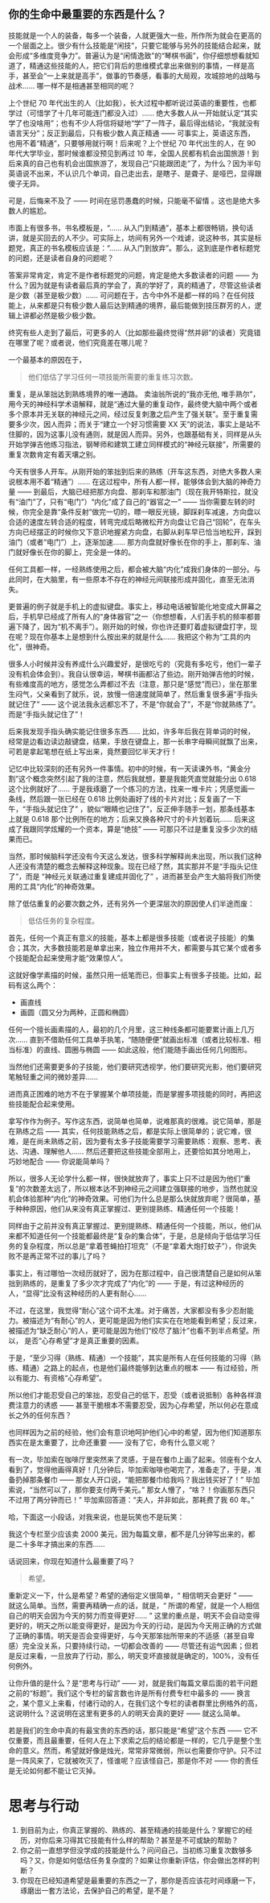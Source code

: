 ## 你的生命中最重要的东西是什么？


技能就是一个人的装备，每多一个装备，人就更强大一些，所作所为就会在更高的一个层面之上。很少有什么技能是“闲技”，只要它能够与另外的技能结合起来，就会形成“多维度竞争力”。普遍认为是“闲情逸致”的“琴棋书画”，你仔细想想看就知道了，精通这些技能的人，把它们背后的思维模式拿出来做别的事情，一样是高手，甚至会“一上来就是高手”，做事的节奏感，看事的大局观，攻城掠地的战略与战术…… 哪一样不是相通甚至相同的呢？

上个世纪 70 年代出生的人（比如我），长大过程中都听说过英语的重要性，也都学过（可惜学了十几年可能连门都没入过）…… 绝大多数人从一开始就认定“其实学了也没啥用”；也有不少人将信将疑地“学”了一阵子，最后得出结论，“我就没有语言天分”；反正到最后，只有极少数人真正精通 —— 可事实上，英语这东西，也用不着“精通”，只要够用就行啊！后来呢？上个世纪 70 年代出生的人，在 90 年代大学毕业，那时候谁都没预见到再过 10 年，全国人民都有机会出国旅游！到后来真的自己也有机会出国旅游了，发现自己“只能跟团走”了，为什么？因为半句英语说不出来，不认识几个单词，自己走出去，是瞎子、是聋子、是哑巴，显得跟傻子无异。

可是，后悔来不及了 —— 时间在惩罚愚蠢的时候，只能毫不留情 。这也是绝大多数人的尴尬。

市面上有很多书，书名模板是，“…… 从入门到精通”，基本上都很畅销，换句话讲，就是买回去的人不少。可实际上，坊间有另外一个戏谑，说这种书，其实是标题党，真正的书名模板应该是：“…… 从入门到放弃”。那么，这到底是作者标题党的问题，还是读者自身的问题呢？

答案非常肯定，肯定不是作者标题党的问题，肯定是绝大多数读者的问题 —— 为什么？因为就是有读者最后真的学会了，真的学好了，真的精通了，尽管这些读者是少数（甚至是极少数）…… 可问题在于，古今中外不是都一样的吗？在任何技能上，从来都是只有极少数人最后达到精通的境界，最后能做到技压群芳的人，逻辑上讲都必然是极少极少数。

终究有些人走到了最后，可更多的人（比如那些最终觉得“然并卵”的读者）究竟错在哪里了呢？或者说，他们究竟差在哪儿呢？

一个最基本的原因在于，

> 他们低估了学习任何一项技能所需要的重复练习次数。

重复，是从笨拙达到熟练境界的唯一通路。 卖油翁所说的“我亦无他, 唯手熟尔”，用今天的神经科学术语解释，就是“通过大量的重复动作，最终使大脑中两个或者多个原本并无关联的神经元之间，经过反复刺激之后产生了强关联”。至于重复需要多少次，因人而异；而关于“建立一个好习惯需要 XX 天”的说法，事实上是站不住脚的，因为这事儿没有通则，就是因人而异。另外，也跟基础有关，同样是从头开始学弹吉他练习指法，钢琴师和建筑工建立同样模式的“神经元联接”，所需要的重复次数肯定有着天壤之别。

今天有很多人开车。从刚开始的笨拙到后来的熟练（开车这东西，对绝大多数人来说根本用不着“精通”）…… 在这过程中，所有人都一样，能够体会到大脑的神奇力量 —— 到最后，大脑已经把那方向盘、那刹车和那油门（现在我开特斯拉，就没有“油门”了，只有“电门”）“内化”成了自己的“器官之一” —— 当你需要左转的时候，你完全是靠“条件反射”做完一切的，瞟一眼反光镜，脚踩刹车减速，方向盘以合适的速度左转合适的程度，转弯完成后略微松开方向盘让它自己“回轮”，在车头方向已经摆正的时候你又下意识地握紧方向盘，右脚从刹车早已恰当地松开，踩到油门（或者“电门”）上，逐渐加速…… 那方向盘就好像长在你的手上，那刹车、油门就好像长在你的脚上，完全是一体的。

任何工具都一样，一经熟练使用之后，都会被大脑“内化”成我们身体的一部分。与此同时，在大脑里，有一些原本不存在的神经元间联接形成并固化，直至无法消失。

更普遍的例子就是手机上的虚拟键盘。事实上，移动电话被智能化地变成大屏幕之后，手机早已经成了所有人的“身体器官”之一（你想想看，人们丢手机的频率都普遍下降了，因为“机不离手”）。刚开始的时候，你也许还要盯着虚拟键盘打字，现在呢？现在你基本上是想到什么按出来的就是什么…… 我把这个称为“工具的内化”，很神奇。

很多人小时候并没有养成什么兴趣爱好，是很吃亏的（究竟有多吃亏，他们一辈子没有机会体会到）。我自认很幸运，琴棋书画都沾了些边。刚开始弹吉他的时候，有些难度高的地方，感觉怎么弄都过不去（注意，那只是“感觉”而已），坐在那里生闷气，父亲看到了就乐，说，放慢一倍速度就简单了，然后重复很多遍“手指头就记住了” —— 这个说法我永远都忘不了，不是“你就会了”，不是“你就熟练了”。而是“手指头就记住了”！

后来我发现手指头确实能记住很多东西…… 比如，许多年后我在背单词的时候，经常是边看边读边敲键盘，结果，手放在键盘上，那一长串字母瞬间就飘了出来，可若是拿起笔想在纸上写出来，竟然要回忆半天才行！

记忆中比较深刻的还有另外一件事情。初中的时候，有一天读课外书，“黄金分割”这个概念突然引起了我的注意，然后我就想，要是我能凭直觉就能分出 0.618 这个比例就好了…… 于是我琢磨了一个练习的方法，找来一堆卡片；凭感觉画一条线，然后跟一张已经在 0.618 比例处画好了线的卡片对比；反复画了一下午，“手指头就记住了” ，貌似“眼睛也记住了”，反正伸手随手一划，那条线基本上就是 0.618 那个比例所在的地方；后来又换各种尺寸的卡片划着玩…… 后来这成了我跟同学炫耀的一个资本，算是“绝技” —— 可那只不过是重复没多少次的结果而已。

当然，那时候脑科学还没有今天这么发达，很多科学解释尚未出现，所以我们这种人还没有清楚的概念去解释这种现象。现在已经了然，其实那并不是“手指头记住了”，而是 “神经元关联通过重复建成并固化了” ，进而甚至会产生大脑将我们所使用的工具“内化”的神奇效果。

除了低估重复的必要次数之外，还有另外一个更深层次的原因使人们半途而废：

> 低估任务的复杂程度。

首先，任何一个真正有意义的技能，基本上都是很多技能（或者说子技能）的集合；其次，大多数技能若是单拿出来，独立作用并不大，都需要与其它某个或者多个技能配合起来使用才能“效果惊人”。

这就好像学素描的时候，虽然只用一纸笔而已，但事实上有很多子技能。比如，起码有这么两个：

* 画直线
* 画圆（圆又分为两种，正圆和椭圆）

任何一个擅长画素描的人，最初的几个月里，这三种线条都可能要累计画上几万次…… 直到不借助任何工具单手执笔，“随随便便”就画出标准（或者比较标准、相当标准）的直线、圆圈与椭圆 —— 如此这般，他们能随手画出任何几何图形。

当然他们还需要更多的子技能，他们要研究透视学，他们要研究光影，他们要研究笔触轻重之间的微妙差异……

进而真正困难的地方不在于掌握某个单项技能，而是掌握多项技能的同时，再把这些技能配合起来使用。

拿写作作为例子。写作这东西，说简单也简单，说难那真的很难。说它简单，那是在熟练之后 —— 其实，任何技能熟练之后，都是实际上很简单的；说它难，很难，是在尚未熟练之前，因为要有太多子技能需要学习需要熟练：观察、思考、表达、沟通、理解他人…… 然后还要把这些技能全部用上，还要恰如其分地用上，巧妙地配合 —— 你说能简单吗？

所以，很多人无论学什么都一样，很快就放弃了，事实上只不过是因为他们“重复”的次数差太远了，所以根本达不到神经元之间建立强联接的地步，当然也就没机会体验那种“内化”的神奇效果。可他们为什么总是那么快就放弃呢？很简单，基于种种原因，他们从来没有真正掌握过、更别提熟练、精通任何一个技能！

同样由于之前并没有真正掌握过、更别提熟练、精通任何一个技能，所以，他们从来都不知道任何一个技能都最终是“复杂的集合体”，于是，总是倾向于低估学习任务的复杂程度，所以总是“拿着苍蝇拍打坦克”（不是“拿着大炮打蚊子”），你说失败不是再正常不过的事儿了吗？

事实上，有过哪怕一次经历就好了，因为在那过程中，自己很清楚自己是如何从笨拙到熟练的，是重复了多少次才完成了“内化”的 —— 于是，有过这种经历的人，“显得”比没有这种经历的人更有耐心……

不过，在这里，我觉得“耐心”这个词不太准。对于痛苦，大家都没有多少忍耐能力。被描述为“有耐心”的人，更可能是因为他们实实在在地能看到希望；反过来，被描述为“缺乏耐心”的人，更可能是因为他们“绞尽了脑汁”也看不到半点希望。所以， 是否“心存希望”才是真正重要的因素。

于是，“至少习得（熟练、精通）一个技能”，其实是所有人在任何技能的习得（熟练、精通）之路上的起点，也是他们最终能够到达重点的根本 —— 有过经验，所以有能力、有资格“心存希望”。

所以他们才能忍受自己的笨拙，忍受自己的低下，忍受（或者说抵制）各种各样浪费注意力的诱惑 —— 甚至干脆根本不需要忍受，因为心存希望，所以何必在意成长之外的任何东西？

也同样因为之前的经验，他们会有意识地呵护他们心中的希望，因为他们知道那东西实在是太重要了，比命还重要 —— 没有了它，命有什么意义呢？

有一次，毕加索在咖啡厅里突然来了灵感，于是在餐巾上画了起来。邻座有个女人看到了，觉得他画得真好！几分钟后，毕加索咖啡也喝完了，准备走了，于是，准备扔掉那条餐巾 —— 那女人开口说，“能把那餐巾给我吗？我出钱买好了！” 毕加索说，“当然可以了，那你要支付两千美元。” 那女人懵了，“啥？！你画那东西只不过用了两分钟而已！” 毕加索回答道：“夫人，并非如此，那耗费了我 60 年。”

哈，下面这一小段话，对我来说，也是玩笑也不是玩笑：

我这个专栏至少应该卖 2000 美元，因为每篇文章，都不是几分钟写出来的，都是二十多年才搞出来的东西……

话说回来，你现在知道什么最重要了吗？

> 希望。

重新定义一下，什么是希望？希望的通俗定义很简单，“ 相信明天会更好 ” —— 就这么简单。当然，需要再精确一点的话，就是，“ 所谓的希望，就是一个人相信自己的明天会因为今天的努力而变得更好…… ” 这里的重点是，明天不会自动变得更好的，明天之所以能变得更好，是因为今天的行动，是因为今天用正确的方式做了正确的事情。明天是否会变得更好，与今天那笨拙所带来的不适感（甚至自卑感）完全没关系，只要持续行动，一切都会改善的 —— 尽管还有运气因素；但若是反过来看，一旦放弃了行动，那么，明天变坏直接就是确定的，100%，没有任何例外。

让你升值的是什么？是“思考与行动” —— 对，就是我们每篇文章后面的若干问题之前的“标题”。我们这个专栏的留言数也许是所有付费专栏中最多的 —— 换言之，某个意义上来看，付诸行动的人，在我们这个专栏的读者群里比例格外的高，这说明什么？这说明在这里有更多的人的明天会真的更好 —— 就这么简单。

若是我们的生命中真的有最宝贵的东西的话，那只能是“希望”这个东西 —— 它不仅重要，而且最重要，任何人在上下求索之后的结论都是一样的，它几乎是整个生命的意义。然而，希望就好像是烛光，常常非常微弱，所以也需要你守护。只不过是一阵风来了，它就被吹灭了，怪谁呢？应该怪自己，那是你不对 —— 你的责任是无论如何都不能让它灭掉。

# 思考与行动

1. 到目前为止，你真正掌握的、熟练的、甚至精通的技能是什么？掌握它的经历，对你后来习得其它技能有什么样的帮助？甚至是不可或缺的帮助？
2. 你之前一直想学但没学成的技能是什么？问问自己，当初练习重复次数够多吗？又，你是如何低估任务复杂度的？如果让你重新评估，你会做出怎样的判断？
3. 你现在已经知道希望是最重要的东西之一了，那你是否应该花时间琢磨一下，琢磨出一套方法论，去保护自己的希望，是不是？
